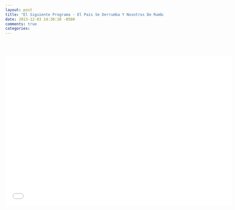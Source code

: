 ```yaml
---
layout: post
title: "El Siguiente Programa - El País Se Derrumba Y Nosotros De Rumba"
date: 2013-12-03 14:30:10 -0500
comments: true
categories: 
---
```

<div align="center">

<br></br>
<iframe width="720" height="480" src="//www.youtube.com/embed/m-YlxMx2OVc" frameborder="0" allowfullscreen></iframe>
</div>